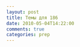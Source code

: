 ```yaml
---
layout: post
title: Темы для 186
date: 2010-05-04T14:22:00
comments: true
categories: prep
---
```


